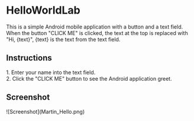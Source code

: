 <h1>HelloWorldLab</h1>

This is a simple Android mobile application with a button and a text field. <br>
When the button "CLICK ME" is clicked, the text at the top is replaced with "Hi, {text}", {text} is the text from the text field.<br>

<h2>Instructions</h2>
1. Enter your name into the text field.<br>
2. Click the "CLICK ME" button to see the Android application greet.

<h2>Screenshot</h2>
![Screenshot](Martin_Hello.png)
